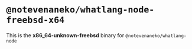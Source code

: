 # `@notevenaneko/whatlang-node-freebsd-x64`

This is the **x86_64-unknown-freebsd** binary for `@notevenaneko/whatlang-node`

